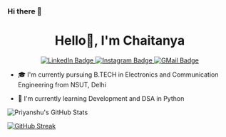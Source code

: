 ### Hi there 👋

<!--
**chaitanyabatra/chaitanyabatra** is a ✨ _special_ ✨ repository because its `README.md` (this file) appears on your GitHub profile.

Here are some ideas to get you started:

- 🔭 I’m currently working on ...
- 🌱 I’m currently learning ...
- 👯 I’m looking to collaborate on ...
- 🤔 I’m looking for help with ...
- 💬 Ask me about ...
- 📫 How to reach me: ...
- 😄 Pronouns: ...
- ⚡ Fun fact: ...
-->
<h1 align="center">Hello👋, I'm Chaitanya</h1>
<div id="badges" align="center">
  <a href="https://www.linkedin.com/in/ichaitanyabatra/">
    <img src="https://img.shields.io/badge/LinkedIn-blue?style=for-the-badge&logo=linkedin&logoColor=white" alt="LinkedIn Badge"/>
  </a>
  <a href="https://www.instagram.com/ichaitanyabatra/">
    <img src="https://img.shields.io/badge/Instagram-E4405F?style=for-the-badge&logo=instagram&logoColor=white" alt="Instagram Badge"/>
  </a>
  <a href="mailto: chaitanyabatra2003@gmail.com">
    <img src="https://img.shields.io/badge/Gmail-D14836?style=for-the-badge&logo=gmail&logoColor=white" alt="GMail Badge"/>
  </a>
</div>

- 🎓 I'm currently pursuing B.TECH in Electronics and Communication Engineering from NSUT, Delhi

- 🌱 I'm currently learning Development and DSA in Python

![Priyanshu's GitHub Stats](https://github-readme-stats.vercel.app/api?username=chaitanyabatra&show_icons=true&locale=en&theme=transparent)

[![GitHub Streak](http://github-readme-streak-stats.herokuapp.com?user=chaitanyabatra&theme=dark&border_radius=2.5)](https://git.io/streak-stats)
